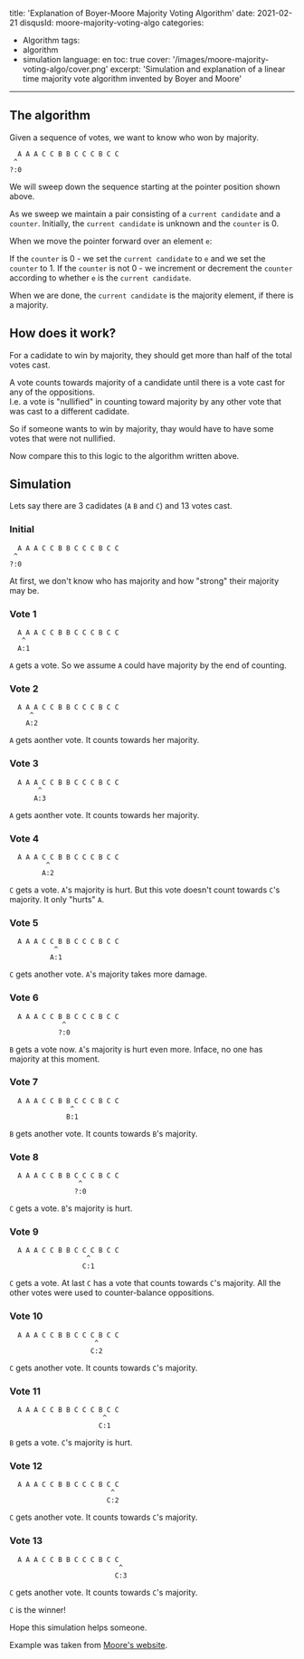 title: 'Explanation of Boyer-Moore Majority Voting Algorithm'
date: 2021-02-21
disqusId: moore-majority-voting-algo
categories:
- Algorithm
tags:
- algorithm
- simulation
language: en
toc: true
cover: '/images/moore-majority-voting-algo/cover.png'
excerpt: 'Simulation and explanation of a linear time majority vote algorithm invented by Boyer and Moore'
---
## The algorithm
Given a sequence of votes, we want to know who won by majority.
```
  A A A C C B B C C C B C C
 ^
?:0
```
We will sweep down the sequence starting at the pointer position shown above.

As we sweep we maintain a pair consisting of a `current candidate` and a `counter`.
Initially, the `current candidate` is unknown and the `counter` is 0.

When we move the pointer forward over an element `e`:

If the `counter` is 0
    - we set the `current candidate` to `e` and we set the `counter` to 1.
If the `counter` is not 0
    - we increment or decrement the `counter` according to whether `e` is the `current candidate`.

When we are done, the `current candidate` is the majority element, if there is a majority.

## How does it work?
For a cadidate to win by majority, they should get more than half of the total votes cast.

A vote counts towards majority of a candidate until there is a vote cast for any of the oppositions.  
I.e. a vote is "nullified" in counting toward majority by any other vote that was cast to a different cadidate. 

So if someone wants to win by majority, thay would have to have some votes that were not nullified.

Now compare this to this logic to the algorithm written above.

## Simulation
Lets say there are 3 cadidates (`A` `B` and `C`) and 13 votes cast.

### Initial
```
  A A A C C B B C C C B C C
 ^
?:0
```

At first, we don't know who has majority and how "strong" their majority may be.  

### Vote 1
```
  A A A C C B B C C C B C C
   ^
  A:1

```
`A` gets a vote. So we assume `A` could have majority by the end of counting.

### Vote 2
```
  A A A C C B B C C C B C C
     ^
    A:2
```
`A` gets aonther vote. It counts towards her majority.

### Vote 3
```
  A A A C C B B C C C B C C
       ^
      A:3
```
`A` gets aonther vote. It counts towards her majority.

### Vote 4
```
  A A A C C B B C C C B C C
         ^
        A:2
```
`C` gets a vote. `A`'s majority is hurt. But this vote doesn't count towards `C`'s majority. It only "hurts" `A`.

### Vote 5
```
  A A A C C B B C C C B C C
           ^
          A:1
```
`C` gets another vote. `A`'s majority takes more damage.

### Vote 6
```
  A A A C C B B C C C B C C
             ^
            ?:0
```
`B` gets a vote now. `A`'s majority is hurt even more. Inface, no one has majority at this moment.

### Vote 7
```
  A A A C C B B C C C B C C
               ^
              B:1
```
`B` gets another vote. It counts towards `B`'s majority.

### Vote 8
```
  A A A C C B B C C C B C C
                 ^
                ?:0
```
`C` gets a vote. `B`'s majority is hurt.

### Vote 9
```
  A A A C C B B C C C B C C
                   ^
                  C:1
```
`C` gets a vote. At last `C` has a vote that counts towards `C`'s majority. All the other votes were used to counter-balance oppositions.

### Vote 10
```
  A A A C C B B C C C B C C
                     ^
                    C:2
```
`C` gets another vote. It counts towards `C`'s majority.

### Vote 11
```
  A A A C C B B C C C B C C
                       ^
                      C:1
```
`B` gets a vote. `C`'s majority is hurt.

### Vote 12
```
  A A A C C B B C C C B C C
                         ^
                        C:2
```
`C` gets another vote. It counts towards `C`'s majority.

### Vote 13
```
  A A A C C B B C C C B C C 
                           ^
                          C:3
```
`C` gets another vote. It counts towards `C`'s majority.

`C` is the winner!

Hope this simulation helps someone.

Example was taken from [Moore's website](https://www.cs.utexas.edu/~moore/best-ideas/mjrty/example.html).

